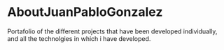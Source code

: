 # AboutJuanPabloGonzalez
Portafolio of the different projects that have been developed individually, and all the technolgies in which i have developed.
